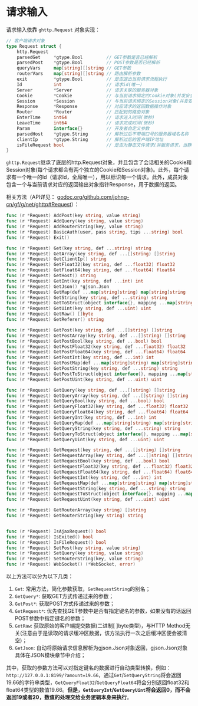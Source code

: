 # 请求输入

请求输入依靠 `ghttp.Request` 对象实现：
```go
// 客户端请求对象
type Request struct {
    http.Request
    parsedGet     *gtype.Bool         // GET参数是否已经解析
    parsedPost    *gtype.Bool         // POST参数是否已经解析
    queryVars     map[string][]string // GET参数
    routerVars    map[string][]string // 路由解析参数
    exit          *gtype.Bool         // 是否退出当前请求流程执行
    Id            int                 // 请求id(唯一)
    Server        *Server             // 请求关联的服务器对象
    Cookie        *Cookie             // 与当前请求绑定的Cookie对象(并发安全)
    Session       *Session            // 与当前请求绑定的Session对象(并发安全)
    Response      *Response           // 对应请求的返回数据操作对象
    Router        *Router             // 匹配到的路由对象
    EnterTime     int64               // 请求进入时间(微秒)
    LeaveTime     int64               // 请求完成时间(微秒)
    Param         interface{}         // 开发者自定义参数
    parsedHost    *gtype.String       // 解析过后不带端口号的服务器域名名称
    clientIp      *gtype.String       // 解析过后的客户端IP地址
    isFileRequest bool                // 是否为静态文件请求(非服务请求，当静态文件存在时，优先级会被服务请求高，被识别为文件请求)
}
```
`ghttp.Request`继承了底层的http.Request对象，并且包含了会话相关的Cookie和Session对象(每个请求都会有两个独立的Cookie和Session对象)。此外，每个请求有一个唯一的Id（请求Id，全局唯一），用以标识每一个请求。此外，成员对象包含一个与当前请求对应的返回输出对象指针Response，用于数据的返回。

相关方法（API详见： [godoc.org/github.com/johng-cn/gf/g/net/ghttp#Request](https://godoc.org/github.com/johng-cn/gf/g/net/ghttp)）：
```go
func (r *Request) AddPost(key string, value string)
func (r *Request) AddQuery(key string, value string)
func (r *Request) AddRouterString(key, value string)
func (r *Request) BasicAuth(user, pass string, tips ...string) bool
func (r *Request) Exit()

func (r *Request) Get(key string, def ...string) string
func (r *Request) GetArray(key string, def ...[]string) []string
func (r *Request) GetClientIp() string
func (r *Request) GetFloat32(key string, def ...float32) float32
func (r *Request) GetFloat64(key string, def ...float64) float64
func (r *Request) GetHost() string
func (r *Request) GetInt(key string, def ...int) int
func (r *Request) GetJson() *gjson.Json
func (r *Request) GetMap(def ...map[string]string) map[string]string
func (r *Request) GetString(key string, def ...string) string
func (r *Request) GetToStruct(object interface{}, mapping ...map[string]string)
func (r *Request) GetUint(key string, def ...uint) uint
func (r *Request) GetRaw() []byte
func (r *Request) GetReferer() string

func (r *Request) GetPost(key string, def ...[]string) []string
func (r *Request) GetPostArray(key string, def ...[]string) []string
func (r *Request) GetPostBool(key string, def ...bool) bool
func (r *Request) GetPostFloat32(key string, def ...float32) float32
func (r *Request) GetPostFloat64(key string, def ...float64) float64
func (r *Request) GetPostInt(key string, def ...int) int
func (r *Request) GetPostMap(def ...map[string]string) map[string]string
func (r *Request) GetPostString(key string, def ...string) string
func (r *Request) GetPostToStruct(object interface{}, mapping ...map[string]string)
func (r *Request) GetPostUint(key string, def ...uint) uint

func (r *Request) GetQuery(key string, def ...[]string) []string
func (r *Request) GetQueryArray(key string, def ...[]string) []string
func (r *Request) GetQueryBool(key string, def ...bool) bool
func (r *Request) GetQueryFloat32(key string, def ...float32) float32
func (r *Request) GetQueryFloat64(key string, def ...float64) float64
func (r *Request) GetQueryInt(key string, def ...int) int
func (r *Request) GetQueryMap(def ...map[string]string) map[string]string
func (r *Request) GetQueryString(key string, def ...string) string
func (r *Request) GetQueryToStruct(object interface{}, mapping ...map[string]string)
func (r *Request) GetQueryUint(key string, def ...uint) uint

func (r *Request) GetRequest(key string, def ...[]string) []string
func (r *Request) GetRequestArray(key string, def ...[]string) []string
func (r *Request) GetRequestBool(key string, def ...bool) bool
func (r *Request) GetRequestFloat32(key string, def ...float32) float32
func (r *Request) GetRequestFloat64(key string, def ...float64) float64
func (r *Request) GetRequestInt(key string, def ...int) int
func (r *Request) GetRequestMap(def ...map[string]string) map[string]string
func (r *Request) GetRequestString(key string, def ...string) string
func (r *Request) GetRequestToStruct(object interface{}, mapping ...map[string]string)
func (r *Request) GetRequestUint(key string, def ...uint) uint

func (r *Request) GetRouterArray(key string) []string
func (r *Request) GetRouterString(key string) string


func (r *Request) IsAjaxRequest() bool
func (r *Request) IsExited() bool
func (r *Request) IsFileRequest() bool
func (r *Request) SetPost(key string, value string)
func (r *Request) SetQuery(key string, value string)
func (r *Request) SetRouterString(key, value string)
func (r *Request) WebSocket() (*WebSocket, error)
```
以上方法可以分为以下几类：
1. ```Get```: 常用方法，简化参数获取，```GetRequestString```的别名；
1. ```GetQuery*```: 获取GET方式传递过来的参数；
2. ```GetPost*```: 获取POST方式传递过来的参数；
3. ```GetRequest*```: 优先查找GET参数中是否有指定键名的参数，如果没有的话返回POST参数中指定键名的参数；
4. ```GetRaw```: 获取原始的客户端提交数据(二进制[ ]byte类型)，与HTTP Method无关(注意由于是读取的请求缓冲区数据，该方法执行一次之后缓冲区便会被清空)；
5. ```GetJson```: 自动将原始请求信息解析为gjson.Json对象返回，gjson.Json对象具体在JSON模块章节中介绍；

其中，获取的参数方法可以对指定键名的数据进行自动类型转换，例如：```http://127.0.0.1:8199/?amount=19.66```，通过```Get```/```GetQueryString```将会返回19.66的字符串类型，```GetQueryFloat32```/```GetQueryFloat64```将会分别返回float32和float64类型的数值19.66。**但是，```GetQueryInt```/```GetQueryUint```将会返回0，而不会返回19或者20，数值的处理交给业务逻辑本身来执行**。

